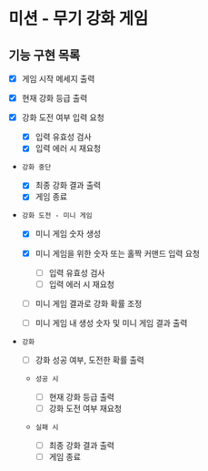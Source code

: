 # 미션 - 무기 강화 게임

## 기능 구현 목록

- [x] 게임 시작 메세지 출력

- [x] 현재 강화 등급 출력

- [x] 강화 도전 여부 입력 요청

  - [x] 입력 유효성 검사
  - [x] 입력 에러 시 재요청

- `강화 중단`

  - [x] 최종 강화 결과 출력
  - [x] 게임 종료

- `강화 도전 - 미니 게임`

  - [x] 미니 게임 숫자 생성

  - [x] 미니 게임을 위한 숫자 또는 홀짝 커맨드 입력 요청

    - [ ] 입력 유효성 검사
    - [ ] 입력 에러 시 재요청

  - [ ] 미니 게임 결과로 강화 확률 조정

  - [ ] 미니 게임 내 생성 숫자 및 미니 게임 결과 출력

- `강화`

  - [ ] 강화 성공 여부, 도전한 확률 출력

  - `성공 시`

    - [ ] 현재 강화 등급 출력
    - [ ] 강화 도전 여부 재요청

  - `실패 시`
    - [ ] 최종 강화 결과 출력
    - [ ] 게임 종료
